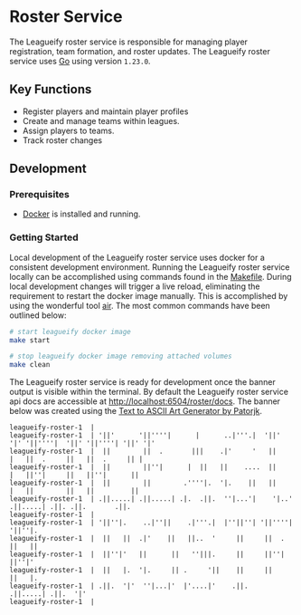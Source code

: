 # Roster Service

The Leagueify roster service is responsible for managing player registration,
team formation, and roster updates. The Leagueify roster service uses 
[Go][go-download] using version `1.23.0`.

## Key Functions

- Register players and maintain player profiles
- Create and manage teams within leagues.
- Assign players to teams.
- Track roster changes

## Development

### Prerequisites

- [Docker][docker-download] is installed and running.

### Getting Started

Local development of the Leagueify roster service uses docker for a consistent
development environment. Running the Leagueify roster service locally can be
accomplished using commands found in the [Makefile][repo-makefile]. During local
development changes will trigger a live reload, eliminating the requirement to
restart the docker image manually. This is accomplished by using the wonderful
tool [air][github-air]. The most common commands have been outlined below:

```bash
# start leagueify docker image
make start

# stop leagueify docker image removing attached volumes
make clean
```

The Leagueify roster service is ready for development once the banner output is
visible within the terminal. By default the Leagueify roster service api docs
are accessible at [http://localhost:6504/roster/docs][service-url]. The banner
below was created using the
[Text to ASCII Art Generator by Patorjk][patorjk-taag].

```
leagueify-roster-1  |
leagueify-roster-1  | '||'      '||''''|      |      ..|'''.|  '||'  '|' '||''''|  '||' '||''''| '||' '|'
leagueify-roster-1  |  ||        ||  .       |||    .|'     '   ||    |   ||  .     ||   ||  .     || |
leagueify-roster-1  |  ||        ||''|      |  ||   ||    ....  ||    |   ||''|     ||   ||''|      ||
leagueify-roster-1  |  ||        ||        .''''|.  '|.    ||   ||    |   ||        ||   ||         ||
leagueify-roster-1  | .||.....| .||.....| .|.  .||.  ''|...'|    '|..'   .||.....| .||. .||.       .||.
leagueify-roster-1  |
leagueify-roster-1  | '||''|.    ..|''||    .|'''.|  |''||''| '||''''|  '||''|.
leagueify-roster-1  |  ||   ||  .|'    ||   ||..  '     ||     ||  .     ||   ||
leagueify-roster-1  |  ||''|'   ||      ||   ''|||.     ||     ||''|     ||''|'
leagueify-roster-1  |  ||   |.  '|.     || .     '||    ||     ||        ||   |.
leagueify-roster-1  | .||.  '|'  ''|...|'  |'....|'    .||.   .||.....| .||.  '|'
leagueify-roster-1  |
```

[docker-download]: https://www.docker.com/get-started/
[github-air]: https://github.com/air-verse/air
[go-download]: https://go.dev/dl/
[patorjk-taag]: https://patorjk.com/software/taag/#p=display&f=Kban&t=LEAGUEIFY%0AROSTER
[repo-makefile]: ./Makefile
[service-url]: http://localhost:6504/roster/docs
